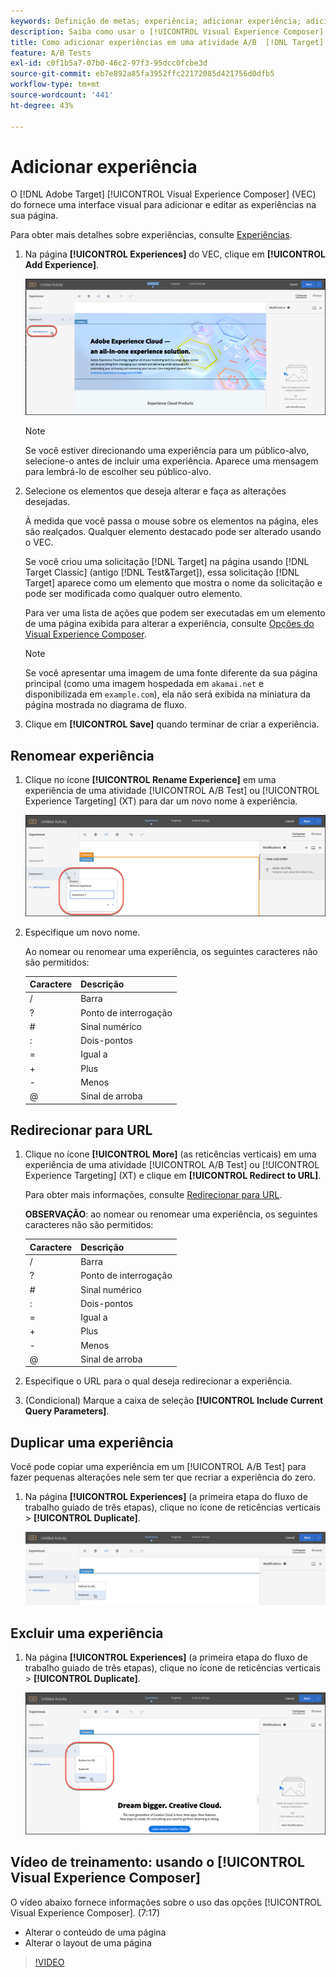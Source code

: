 ```yaml
---
keywords: Definição de metas; experiência; adicionar experiência; adicionar experiência
description: Saiba como usar o [!UICONTROL Visual Experience Composer] (VEC) no [!DNL Adobe Target].
title: Como adicionar experiências em uma atividade A/B  [!DNL Target] ?
feature: A/B Tests
exl-id: c0f1b5a7-07b0-46c2-97f3-95dcc0fcbe3d
source-git-commit: eb7e892a85fa3952ffc22172085d421756d0dfb5
workflow-type: tm+mt
source-wordcount: '441'
ht-degree: 43%

---
```


# Adicionar experiência

O [!DNL Adobe Target] [!UICONTROL Visual Experience Composer] (VEC) do fornece uma interface visual para adicionar e editar as experiências na sua página.

Para obter mais detalhes sobre experiências, consulte [Experiências](/help/main/c-experiences/experiences.md#concept_A2E10F6AFB3D4AEAB6951EE14688848D).

1. Na página **[!UICONTROL Experiences]** do VEC, clique em **[!UICONTROL Add Experience]**.

   ![Opção Adicionar experiência](/help/main/c-activities/t-test-ab/t-test-create-ab/assets/add-experience.png)

   >[!NOTE]
   >
   >Se você estiver direcionando uma experiência para um público-alvo, selecione-o antes de incluir uma experiência. Aparece uma mensagem para lembrá-lo de escolher seu público-alvo.

1. Selecione os elementos que deseja alterar e faça as alterações desejadas.

   À medida que você passa o mouse sobre os elementos na página, eles são realçados. Qualquer elemento destacado pode ser alterado usando o VEC.

   Se você criou uma solicitação [!DNL Target] na página usando [!DNL Target Classic] (antigo [!DNL Test&Target]), essa solicitação [!DNL Target] aparece como um elemento que mostra o nome da solicitação e pode ser modificada como qualquer outro elemento.

   Para ver uma lista de ações que podem ser executadas em um elemento de uma página exibida para alterar a experiência, consulte [Opções do Visual Experience Composer](/help/main/c-experiences/c-visual-experience-composer/viztarget-options.md).

   >[!NOTE]
   >
   >Se você apresentar uma imagem de uma fonte diferente da sua página principal (como uma imagem hospedada em `akamai.net` e disponibilizada em `example.com`), ela não será exibida na miniatura da página mostrada no diagrama de fluxo.

1. Clique em **[!UICONTROL Save]** quando terminar de criar a experiência.

## Renomear experiência

1. Clique no ícone **[!UICONTROL Rename Experience]** em uma experiência de uma atividade [!UICONTROL A/B Test] ou [!UICONTROL Experience Targeting] (XT) para dar um novo nome à experiência.

   ![Renomear experiência](/help/main/c-activities/t-test-ab/t-test-create-ab/assets/rename-experience.png)

2. Especifique um novo nome.

   Ao nomear ou renomear uma experiência, os seguintes caracteres não são permitidos:

   | Caractere | Descrição |
   |--- |--- |
   | / | Barra |
   | ? | Ponto de interrogação |
   | # | Sinal numérico |
   | : | Dois-pontos |
   | = | Igual a |
   | + | Plus |
   | - | Menos |
   | @ | Sinal de arroba |

## Redirecionar para URL

1. Clique no ícone **[!UICONTROL More]** (as reticências verticais) em uma experiência de uma atividade [!UICONTROL A/B Test] ou [!UICONTROL Experience Targeting] (XT) e clique em **[!UICONTROL Redirect to URL]**.

   Para obter mais informações, consulte [Redirecionar para URL](/help/main/c-experiences/c-visual-experience-composer/redirect-offer.md).

   **OBSERVAÇÃO**: ao nomear ou renomear uma experiência, os seguintes caracteres não são permitidos:

   | Caractere | Descrição |
   |--- |--- |
   | / | Barra |
   | ? | Ponto de interrogação |
   | # | Sinal numérico |
   | : | Dois-pontos |
   | = | Igual a |
   | + | Plus |
   | - | Menos |
   | @ | Sinal de arroba |

1. Especifique o URL para o qual deseja redirecionar a experiência.

1. (Condicional) Marque a caixa de seleção **[!UICONTROL Include Current Query Parameters]**.

## Duplicar uma experiência

Você pode copiar uma experiência em um [!UICONTROL A/B Test] para fazer pequenas alterações nele sem ter que recriar a experiência do zero.

1. Na página **[!UICONTROL Experiences]** (a primeira etapa do fluxo de trabalho guiado de três etapas), clique no ícone de reticências verticais > **[!UICONTROL Duplicate]**.

   ![Opção de experiência duplicada](/help/main/c-activities/t-test-ab/t-test-create-ab/assets/duplicate-experience.png)

## Excluir uma experiência

1. Na página **[!UICONTROL Experiences]** (a primeira etapa do fluxo de trabalho guiado de três etapas), clique no ícone de reticências verticais > **[!UICONTROL Duplicate]**.

   ![Opção Excluir experiência](/help/main/c-activities/t-test-ab/t-test-create-ab/assets/delete-experience.png)

## Vídeo de treinamento: usando o [!UICONTROL Visual Experience Composer]

O vídeo abaixo fornece informações sobre o uso das opções [!UICONTROL Visual Experience Composer]. (7:17)

* Alterar o conteúdo de uma página
* Alterar o layout de uma página

>[!VIDEO](https://video.tv.adobe.com/v/17399)
